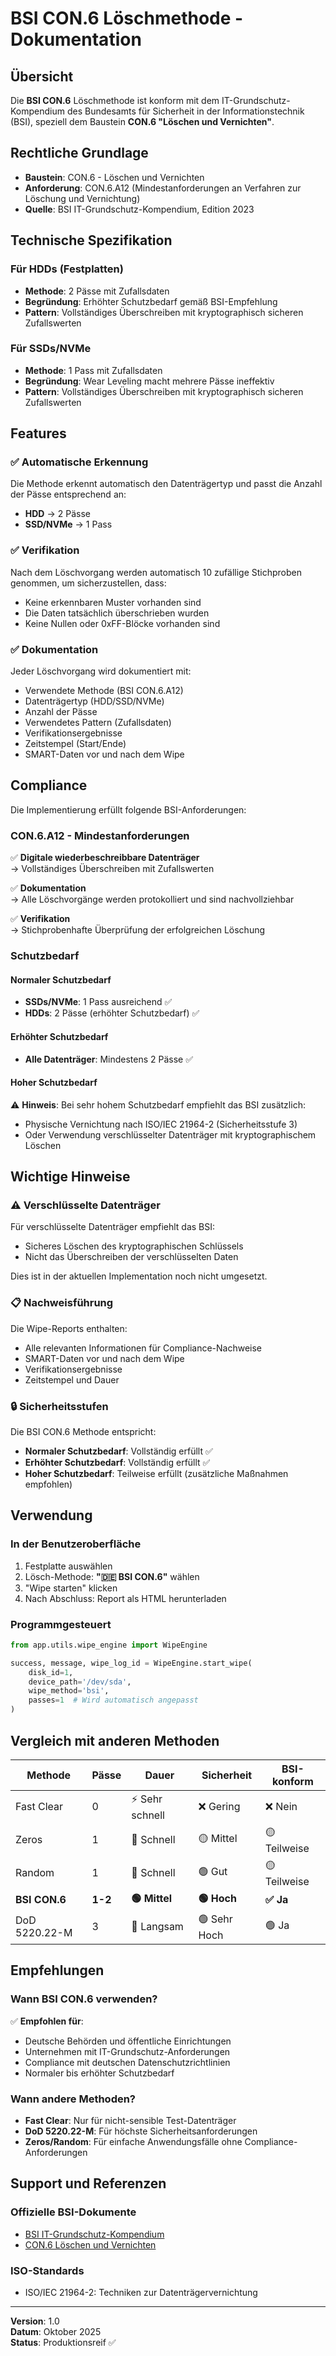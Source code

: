 # BSI CON.6 Löschmethode - Dokumentation

## Übersicht

Die **BSI CON.6** Löschmethode ist konform mit dem IT-Grundschutz-Kompendium des Bundesamts für Sicherheit in der Informationstechnik (BSI), speziell dem Baustein **CON.6 "Löschen und Vernichten"**.

## Rechtliche Grundlage

- **Baustein**: CON.6 - Löschen und Vernichten
- **Anforderung**: CON.6.A12 (Mindestanforderungen an Verfahren zur Löschung und Vernichtung)
- **Quelle**: BSI IT-Grundschutz-Kompendium, Edition 2023

## Technische Spezifikation

### Für HDDs (Festplatten)
- **Methode**: 2 Pässe mit Zufallsdaten
- **Begründung**: Erhöhter Schutzbedarf gemäß BSI-Empfehlung
- **Pattern**: Vollständiges Überschreiben mit kryptographisch sicheren Zufallswerten

### Für SSDs/NVMe
- **Methode**: 1 Pass mit Zufallsdaten
- **Begründung**: Wear Leveling macht mehrere Pässe ineffektiv
- **Pattern**: Vollständiges Überschreiben mit kryptographisch sicheren Zufallswerten

## Features

### ✅ Automatische Erkennung
Die Methode erkennt automatisch den Datenträgertyp und passt die Anzahl der Pässe entsprechend an:
- **HDD** → 2 Pässe
- **SSD/NVMe** → 1 Pass

### ✅ Verifikation
Nach dem Löschvorgang werden automatisch 10 zufällige Stichproben genommen, um sicherzustellen, dass:
- Keine erkennbaren Muster vorhanden sind
- Die Daten tatsächlich überschrieben wurden
- Keine Nullen oder 0xFF-Blöcke vorhanden sind

### ✅ Dokumentation
Jeder Löschvorgang wird dokumentiert mit:
- Verwendete Methode (BSI CON.6.A12)
- Datenträgertyp (HDD/SSD/NVMe)
- Anzahl der Pässe
- Verwendetes Pattern (Zufallsdaten)
- Verifikationsergebnisse
- Zeitstempel (Start/Ende)
- SMART-Daten vor und nach dem Wipe

## Compliance

Die Implementierung erfüllt folgende BSI-Anforderungen:

### CON.6.A12 - Mindestanforderungen
✅ **Digitale wiederbeschreibbare Datenträger**  
→ Vollständiges Überschreiben mit Zufallswerten

✅ **Dokumentation**  
→ Alle Löschvorgänge werden protokolliert und sind nachvollziehbar

✅ **Verifikation**  
→ Stichprobenhafte Überprüfung der erfolgreichen Löschung

### Schutzbedarf

#### Normaler Schutzbedarf
- **SSDs/NVMe**: 1 Pass ausreichend ✅
- **HDDs**: 2 Pässe (erhöhter Schutzbedarf) ✅

#### Erhöhter Schutzbedarf
- **Alle Datenträger**: Mindestens 2 Pässe ✅

#### Hoher Schutzbedarf
⚠️ **Hinweis**: Bei sehr hohem Schutzbedarf empfiehlt das BSI zusätzlich:
- Physische Vernichtung nach ISO/IEC 21964-2 (Sicherheitsstufe 3)
- Oder Verwendung verschlüsselter Datenträger mit kryptographischem Löschen

## Wichtige Hinweise

### ⚠️ Verschlüsselte Datenträger
Für verschlüsselte Datenträger empfiehlt das BSI:
- Sicheres Löschen des kryptographischen Schlüssels
- Nicht das Überschreiben der verschlüsselten Daten

Dies ist in der aktuellen Implementation noch nicht umgesetzt.

### 📋 Nachweisführung
Die Wipe-Reports enthalten:
- Alle relevanten Informationen für Compliance-Nachweise
- SMART-Daten vor und nach dem Wipe
- Verifikationsergebnisse
- Zeitstempel und Dauer

### 🔒 Sicherheitsstufen
Die BSI CON.6 Methode entspricht:
- **Normaler Schutzbedarf**: Vollständig erfüllt ✅
- **Erhöhter Schutzbedarf**: Vollständig erfüllt ✅
- **Hoher Schutzbedarf**: Teilweise erfüllt (zusätzliche Maßnahmen empfohlen)

## Verwendung

### In der Benutzeroberfläche
1. Festplatte auswählen
2. Lösch-Methode: **"🇩🇪 BSI CON.6"** wählen
3. "Wipe starten" klicken
4. Nach Abschluss: Report als HTML herunterladen

### Programmgesteuert
```python
from app.utils.wipe_engine import WipeEngine

success, message, wipe_log_id = WipeEngine.start_wipe(
    disk_id=1,
    device_path='/dev/sda',
    wipe_method='bsi',
    passes=1  # Wird automatisch angepasst
)
```

## Vergleich mit anderen Methoden

| Methode | Pässe | Dauer | Sicherheit | BSI-konform |
|---------|-------|-------|------------|-------------|
| Fast Clear | 0 | ⚡ Sehr schnell | ❌ Gering | ❌ Nein |
| Zeros | 1 | 🔵 Schnell | 🟡 Mittel | 🟡 Teilweise |
| Random | 1 | 🔵 Schnell | 🟢 Gut | 🟡 Teilweise |
| **BSI CON.6** | **1-2** | **🟢 Mittel** | **🟢 Hoch** | **✅ Ja** |
| DoD 5220.22-M | 3 | 🔴 Langsam | 🟢 Sehr Hoch | 🟢 Ja |

## Empfehlungen

### Wann BSI CON.6 verwenden?
✅ **Empfohlen für**:
- Deutsche Behörden und öffentliche Einrichtungen
- Unternehmen mit IT-Grundschutz-Anforderungen
- Compliance mit deutschen Datenschutzrichtlinien
- Normaler bis erhöhter Schutzbedarf

### Wann andere Methoden?
- **Fast Clear**: Nur für nicht-sensible Test-Datenträger
- **DoD 5220.22-M**: Für höchste Sicherheitsanforderungen
- **Zeros/Random**: Für einfache Anwendungsfälle ohne Compliance-Anforderungen

## Support und Referenzen

### Offizielle BSI-Dokumente
- [BSI IT-Grundschutz-Kompendium](https://www.bsi.bund.de/IT-Grundschutz)
- [CON.6 Löschen und Vernichten](https://www.bsi.bund.de/SharedDocs/Downloads/DE/BSI/Grundschutz/IT-GS-Kompendium_Einzel_PDFs_2023/03_CON_Konzepte_und_Vorgehensweisen/CON_6_Loeschen_und_Vernichten_Edition_2023.html)

### ISO-Standards
- ISO/IEC 21964-2: Techniken zur Datenträgervernichtung

---

**Version**: 1.0  
**Datum**: Oktober 2025  
**Status**: Produktionsreif ✅

